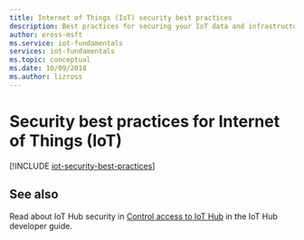 ```yaml
---
title: Internet of Things (IoT) security best practices 
description: Best practices for securing your IoT data and infrastructure
author: eross-msft
ms.service: iot-fundamentals
services: iot-fundamentals
ms.topic: conceptual
ms.date: 10/09/2018
ms.author: lizross
---
```

# Security best practices for Internet of Things (IoT)

[!INCLUDE [iot-security-best-practices](../../includes/iot-security-best-practices.md)]

## See also

Read about IoT Hub security in [Control access to IoT Hub](../iot-hub/iot-hub-devguide-security.md) in the IoT Hub developer guide.

